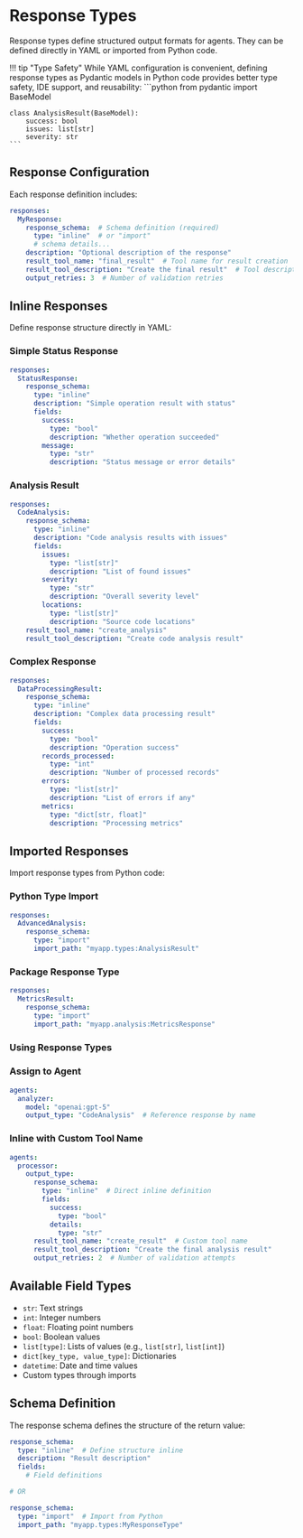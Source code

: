 # Response Types

Response types define structured output formats for agents. They can be defined directly in YAML or imported from Python code.

!!! tip "Type Safety"
    While YAML configuration is convenient, defining response types as Pydantic models in Python code provides better type safety, IDE support, and reusability:
    ```python
    from pydantic import BaseModel

    class AnalysisResult(BaseModel):
        success: bool
        issues: list[str]
        severity: str
    ```

## Response Configuration

Each response definition includes:

```yaml
responses:
  MyResponse:
    response_schema:  # Schema definition (required)
      type: "inline"  # or "import"
      # schema details...
    description: "Optional description of the response"
    result_tool_name: "final_result"  # Tool name for result creation
    result_tool_description: "Create the final result"  # Tool description
    output_retries: 3  # Number of validation retries
```

## Inline Responses
Define response structure directly in YAML:

### Simple Status Response
```yaml
responses:
  StatusResponse:
    response_schema:
      type: "inline"
      description: "Simple operation result with status"
      fields:
        success:
          type: "bool"
          description: "Whether operation succeeded"
        message:
          type: "str"
          description: "Status message or error details"
```

### Analysis Result
```yaml
responses:
  CodeAnalysis:
    response_schema:
      type: "inline"
      description: "Code analysis results with issues"
      fields:
        issues:
          type: "list[str]"
          description: "List of found issues"
        severity:
          type: "str"
          description: "Overall severity level"
        locations:
          type: "list[str]"
          description: "Source code locations"
    result_tool_name: "create_analysis"
    result_tool_description: "Create code analysis result"
```

### Complex Response
```yaml
responses:
  DataProcessingResult:
    response_schema:
      type: "inline"
      description: "Complex data processing result"
      fields:
        success:
          type: "bool"
          description: "Operation success"
        records_processed:
          type: "int"
          description: "Number of processed records"
        errors:
          type: "list[str]"
          description: "List of errors if any"
        metrics:
          type: "dict[str, float]"
          description: "Processing metrics"
```

## Imported Responses
Import response types from Python code:

### Python Type Import
```yaml
responses:
  AdvancedAnalysis:
    response_schema:
      type: "import"
      import_path: "myapp.types:AnalysisResult"
```

### Package Response Type
```yaml
responses:
  MetricsResult:
    response_schema:
      type: "import"
      import_path: "myapp.analysis:MetricsResponse"
```

### Using Response Types

### Assign to Agent
```yaml
agents:
  analyzer:
    model: "openai:gpt-5"
    output_type: "CodeAnalysis"  # Reference response by name
```

### Inline with Custom Tool Name
```yaml
agents:
  processor:
    output_type:
      response_schema:
        type: "inline"  # Direct inline definition
        fields:
          success:
            type: "bool"
          details:
            type: "str"
      result_tool_name: "create_result"  # Custom tool name
      result_tool_description: "Create the final analysis result"
      output_retries: 2  # Number of validation attempts
```

## Available Field Types
- `str`: Text strings
- `int`: Integer numbers
- `float`: Floating point numbers
- `bool`: Boolean values
- `list[type]`: Lists of values (e.g., `list[str]`, `list[int]`)
- `dict[key_type, value_type]`: Dictionaries
- `datetime`: Date and time values
- Custom types through imports

## Schema Definition

The response schema defines the structure of the return value:

```yaml
response_schema:
  type: "inline"  # Define structure inline
  description: "Result description"
  fields:
    # Field definitions

# OR

response_schema:
  type: "import"  # Import from Python
  import_path: "myapp.types:MyResponseType"
```

